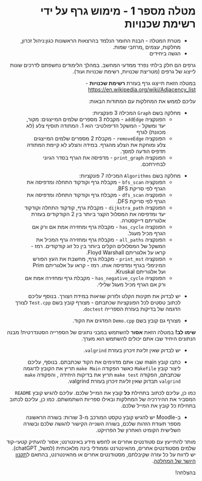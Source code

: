 <div dir="rtl">

#  מטלה מספר 1 - מימוש גרף על ידי רשימת שכנויות  
* מטרת המטלה - הבנת החומר הנלמד בהרצאות הראשונות כגון:ניהול זכרון, מחלקות, עצמים ,מרחבי שמות.
* הגשה ביחידים
 

גרפים הם חלק בילתי נפרד ממדעי המחשב. במהלך הלימודים נחשפתם לדרכים שונות לייצוג של גרפים (מטריצת שכנויות, רשימת שכנויות ועוד).

במטלה הזאת תייצגו גרף בעזרת **רשימת שכנויות** - https://en.wikipedia.org/wiki/Adjacency_list 



עליכם לממש את המחלקות עם המתודות הבאות:

- מחלקה בשם ``Graph`` המכילה 3 פונקציות:
    - הפונקציה ``addEdge`` - מקבלת 3 מספרים שלמים המייצגים: מקור, יעד ומשקל - המשקל הדיפולטיבי הוא 1. המתודה תוסיף צלע (לא מכוונת) לגרף
    - הפונקציה ``removeEdge`` - מקבלת 2 מספרים שלמים המייצגים צלע ומוחקת את הצלע מהגרף. במידה והצלע לא קיימת המתודה תדפיס הודעה למסך.
    - הפונקציה ``print_graph`` - מדפיסה את הגרף בסדר הגיוני לבחירתכם.
  
* מחלקה בשם ``Algorithms`` המכילה 7 פונקציות:
    - הפונקציה ``bfs_scan`` - מקבלת גרף וקודקוד התחלה ומדפיסה את הגרף לפי סריקת BFS.
    - הפונקציה ``dfs_scan`` - מקבלת גרף וקודקוד התחלה ומדפיסה את הגרף לפי סריקת DFS.
    - הפונקציה ``dijkstra_path`` - מקבלת גרף, קודקוד התחלה וקודקוד יעד ומדפיסה את המסלול הקצר ביותר בין 2 הקודקודים בעזרת אלגוריתם דייקסטרה.
    - הפונקציה ``has_cycle`` -  מקבלת גרף ומחזירה אמת אם ורק אם הגרף מכיל מעגל.
    - הפונקציה ``all_paths`` - מקבלת גרף ומחזירה גרף המכיל את המשקל של המסלולים הקלים ביותר בין כל זוג קודקודים. רמז - קראו על אלגוריתם Floyd Warshall.
    - הפונקציה ``print_mst`` - מקבלת גרף, מחשבת את העץ הפורש המינימלי בגרף ומדפיסה אותו. רמז - קראו על אלגוריתם Prim ועל אלגוריתם Kruskal.
    - הפונקציה ``has_negative_cycle`` - מקבלת גרף ומחזירה אמת אם ורק אם הגרף מכיל מעגל שלילי.

- יש לבדוק את תקינות הקלט ולזרוק שגיאות במידת הצורך. בנוסף עליכם לכתוב טסטים לכל הפונקציות שכתבתם - מצורף קובץ בשם ``Test.cpp`` לצורך
הדגמה של בדיקות בעזרת הספרייה ``doctest``.

- מצורף גם קובץ בשם ``Demo.cpp`` המדגים את הקוד.

**שימו לב!** במטלה הזאת **אסור** להשתמש במבני נתונים של הספרייה הסטנדרטית! מבנה הנתונים היחיד שבו אתם יכולים להשתמש הוא מערך. 

- יש לבדוק שאין זליגת זיכרון בעזרת ``valgrind``.

- כתבו קובץ main שבו אתם מדגימים את הקוד שכתבתם. בנוסף, עליכם ליצור קובץ ``Makefile`` כאשר הפקודה ``make Main`` 
תריץ את הקובץ לדוגמה שכתבתם, הפקודה ``make test`` תריץ את בדיקות היחידה , והפקודה ``make valgrind`` תבדוק שאין זליגת זיכרון בעזרת valgrind.

כמו כן, עליכם לכתוב בתחילת **כל** קובץ את המייל שלכם. עליכם להגיש קובץ ``README`` המסביר את ההיררכיה של המחלקות ובאילו ספריות השתמשתם. כמו כן, עליכם לכתוב בתחילת כל קובץ את המייל שלכם.

- ב-Moodle יש להגיש קובץ טקסט המורכב מ-3 שורות: בשורה הראשונה מספר תעודת הזהות שלכם, בשורה השנייה הקישור להגשה שלכם ובשורה השלישית הקומיט האחרון של הפרויקט.

מותר להתייעץ עם סטודנטים אחרים או לחפש מידע באינטרנט; אסור להעתיק קטעי-קוד שלמים מסטודנטים אחרים, מהאינטרנט וממודלי בינה מלאכותית (למשל, chatGPT).
יש לדווח על כל עזרה שקיבלתם, מסטודנטים אחרים או מהאינטרנט, בהתאם ל[תקנון היושר של המחלקה](https://www.ariel.ac.il/wp/cs/wp-content/uploads/sites/88/2020/08/Guidelines-for-Academic-Integrity.pdf).

בהצלחה!
</div>
